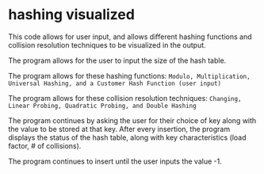 # hashing visualized
 
This code allows for user input, and allows different hashing functions and collision resolution techniques to be visualized in the output.

The program allows for the user to input the size of the hash table.

The program allows for these hashing functions:
``
Modulo, Multiplication, Universal Hashing, and a Customer Hash Function (user input)
``

The program allows for these collision resolution techniques:
``
Changing, Linear Probing, Quadratic Probing, and Double Hashing
``

The program continues by asking the user for their choice of key along with the value to be stored at that key. After every insertion, the program displays the status of the hash table, along with key characteristics (load factor, # of collisions).

The program continues to insert until the user inputs the value -1.